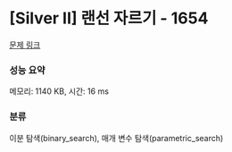 # [Silver II] 랜선 자르기 - 1654 

[문제 링크](https://www.acmicpc.net/problem/1654) 

### 성능 요약

메모리: 1140 KB, 시간: 16 ms

### 분류

이분 탐색(binary_search), 매개 변수 탐색(parametric_search)

